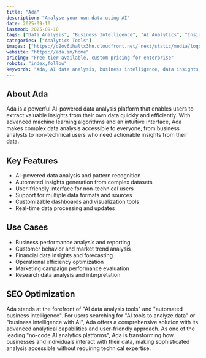```yaml
---
title: "Ada"
description: "Analyse your own data using AI"
date: 2025-09-10
lastmod: 2025-09-10
tags: ["Data Analysis", "Business Intelligence", "AI Analytics", "Insights"]
categories: ["Analytics Tools"]
images: ["https://d2ov6ihaltx3hn.cloudfront.net/_next/static/media/logo.ba520258.png"]
website: "https://ada.im/home"
pricing: "Free tier available, custom pricing for enterprise"
robots: "index,follow"
keywords: "Ada, AI data analysis, business intelligence, data insights, automated analytics"
---
```


## About Ada

Ada is a powerful AI-powered data analysis platform that enables users to extract valuable insights from their own data quickly and efficiently. With advanced machine learning algorithms and an intuitive interface, Ada makes complex data analysis accessible to everyone, from business analysts to non-technical users who need actionable insights from their data.

## Key Features

- AI-powered data analysis and pattern recognition
- Automated insights generation from complex datasets
- User-friendly interface for non-technical users
- Support for multiple data formats and sources
- Customizable dashboards and visualization tools
- Real-time data processing and updates

## Use Cases

- Business performance analysis and reporting
- Customer behavior and market trend analysis
- Financial data insights and forecasting
- Operational efficiency optimization
- Marketing campaign performance evaluation
- Research data analysis and interpretation

## SEO Optimization

Ada stands at the forefront of "AI data analysis tools" and "automated business intelligence". For users searching for "AI tools to analyze data" or "business intelligence with AI", Ada offers a comprehensive solution with its advanced analytical capabilities and user-friendly approach. As one of the leading "no-code AI analytics platforms", Ada is transforming how businesses and individuals interact with their data, making sophisticated analysis accessible without requiring technical expertise.